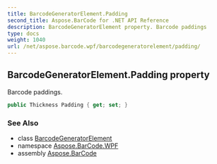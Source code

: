 ```yaml
---
title: BarcodeGeneratorElement.Padding
second_title: Aspose.BarCode for .NET API Reference
description: BarcodeGeneratorElement property. Barcode paddings
type: docs
weight: 1040
url: /net/aspose.barcode.wpf/barcodegeneratorelement/padding/
---
```

## BarcodeGeneratorElement.Padding property

Barcode paddings.

```csharp
public Thickness Padding { get; set; }
```

### See Also

* class [BarcodeGeneratorElement](../)
* namespace [Aspose.BarCode.WPF](../../../aspose.barcode.wpf/)
* assembly [Aspose.BarCode](../../../)



